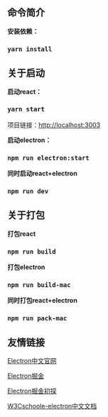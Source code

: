 

## 命令简介

**安装依赖：**

### `yarn install`

## 关于启动

**启动react：**

### `yarn start`

项目链接：[http://localhost:3003](http://localhost:3003)



**启动electron：**

### `npm run electron:start`



**同时启动react+electron**

### `npm run dev`

## 关于打包

**打包react**

### `npm run build`



**打包electron**

### `npm run build-mac`



**同时打包react+electron**

### `npm run pack-mac`

## 友情链接

[Electron中文官网](https://www.electronjs.org/)

[Electron掘金](https://juejin.im/post/5ba06b67f265da0ae343e89c#heading-27)

[Electron掘金初探](https://juejin.im/entry/5a4e02d5f265da432718a6fe)

[W3Cschoole-electron中文文档](https://www.w3cschool.cn/electronmanual/p9al1qkx.html)


